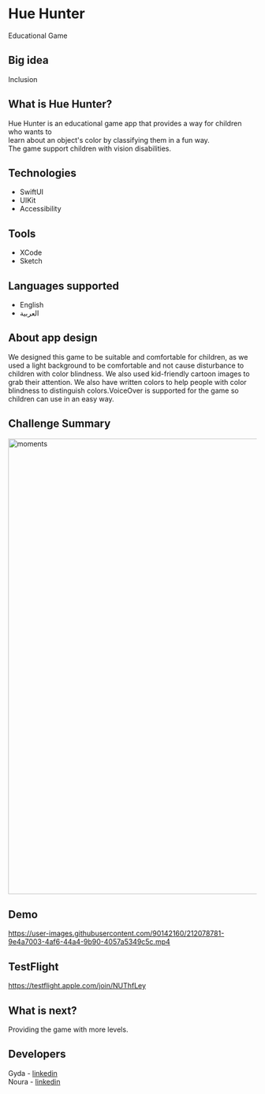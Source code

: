 # Hue Hunter
Educational Game

## Big idea
Inclusion

## What is Hue Hunter?
Hue Hunter is an educational game app that provides a way for children who wants to </br>
learn about an object's color by classifying them in a fun way.
</br>The game support children with vision disabilities.


## Technologies
- SwiftUI </br>
- UIKit </br>
- Accessibility </br>

## Tools
- XCode </br>
- Sketch </br>

## Languages supported
- English </br>
- العربية </br>

## About app design
We designed this game to be suitable and comfortable for children, as we used a light background to be comfortable and not cause disturbance to children with color blindness. We also used kid-friendly cartoon images to grab their attention. We also have written colors to help people with color blindness to distinguish colors.VoiceOver is supported for the game so children can use in an easy way.



## Challenge Summary 
<img width="924" alt="moments" src="https://user-images.githubusercontent.com/90142160/212087259-0c8b2aad-cc44-4cd5-a7f2-16a3b5b7ddbf.png">


## Demo
https://user-images.githubusercontent.com/90142160/212078781-9e4a7003-4af6-44a4-9b90-4057a5349c5c.mp4

## TestFlight
https://testflight.apple.com/join/NUThfLey


## What is next?
Providing the game with more levels.

## Developers
Gyda - [linkedin](https://www.linkedin.com/in/gydam) </br>
Noura - [linkedin](https://www.linkedin.com/in/noura-ibn-qurmulah-970546206/)




